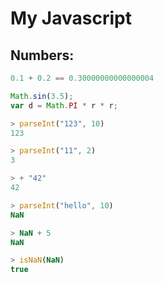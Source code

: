 # My Javascript

## Numbers:
```javascript
0.1 + 0.2 == 0.30000000000000004

Math.sin(3.5);
var d = Math.PI * r * r;

> parseInt("123", 10)
123

> parseInt("11", 2)
3

> + "42"
42 

> parseInt("hello", 10)
NaN

> NaN + 5
NaN

> isNaN(NaN)
true
```
